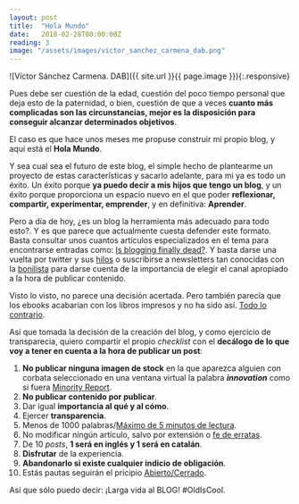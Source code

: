 ```yaml
---
layout: post
title:  "Hola Mundo"
date:   2018-02-28T00:00:00Z
reading: 3
image: "/assets/images/victor_sanchez_carmena_dab.png"
---
```


![Víctor Sánchez Carmena. DAB]({{ site.url }}{{ page.image }}){:.responsive}

Pues debe ser cuestión de la edad, cuestión del poco tiempo personal que deja esto de la paternidad, o bien, cuestión de que a veces **cuanto más complicadas son las circunstancias, mejor es la disposición para conseguir alcanzar determinados objetivos**.

El caso es que hace unos meses me propuse construir mi propio blog, y aquí está el **Hola Mundo**.

<!--more-->

Y sea cual sea el futuro de este blog, el simple hecho de plantearme un proyecto de estas características y sacarlo adelante, para mi ya es todo un éxito. Un éxito porque **ya puedo decir a mis hijos que tengo un blog**, y un éxito porque proporciona un espacio nuevo en el que poder **reflexionar, compartir, experimentar, emprender**, y en definitiva: **Aprender**.

Pero a día de hoy, ¿es un blog la herramienta más adecuado para todo esto?. Y es que parece que actualmente cuesta defender este formato. Basta consultar unos cuantos artículos especializados en el tema para encontrarse entradas como: [Is blogging finally dead?](https://www.blogtyrant.com/is-blogging-finally-dead/). Y basta darse una vuelta por twitter y sus [hilos](https://twitter.com/manuelbartual/status/899719483752935426?lang=es) o suscribirse a newsletters tan conocidas con la [bonilista](http://bonillaware.us2.list-manage.com/subscribe?u=374c664073e1a1fa3deca53b4&id=e67967d43f)
 para darse cuenta de la importancia de elegir el canal apropiado a la hora de publicar contenido.

Visto lo visto, no parece una decisión acertada. Pero también parecía que los ebooks acabarían con los libros impresos y no ha sido así. [Todo lo contrario](https://www.theguardian.com/books/2017/mar/14/ebook-sales-continue-to-fall-nielsen-survey-uk-book-sales).

Así que tomada la decisión de la creación del blog, y como ejercicio de transparecia, quiero compartir el propio *checklist* con el **decálogo de lo que voy a tener en cuenta a la hora de publicar un post**:

1. **No publicar ninguna imagen de stock** en la que aparezca alguien con corbata seleccionado en una ventana virtual la palabra ***innovation*** como si fuera [Minority Report](https://www.filmaffinity.com/es/film660421.html).
2. **No publicar contenido por publicar**.
3. Dar igual **importancia al qué y al cómo**.
4. Ejercer **transparencia**.
5. Menos de 1000 palabras/[Máximo de 5 minutos de lectura](https://wordcounttools.com/).
6. No modificar ningún artículo, salvo por extensión o [fe de erratas](https://es.wikipedia.org/wiki/Errata).
7. De 10 *posts*, **1 será en inglés y 1 será en catalán**.
8. **Disfrutar** de la experiencia.
9. **Abandonarlo si existe cualquier indicio de obligación**.
10. Estás pautas seguirán el pricipio [Abierto/Cerrado](https://es.wikipedia.org/wiki/Principio_de_abierto/cerrado).



Así que sólo puedo decir: ¡Larga vida al BLOG! #OldIsCool.
